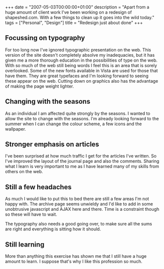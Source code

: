 +++
date = "2007-05-03T00:00:00+01:00"
description = "Apart from a huge amount of client work I've been working on a redesign of shapeshed.com. With a few things to clean up it goes into the wild today."
tags = ["Personal", "Design"]
title = "Redesign just about done"
+++

## Focussing on typography

For too long now I've ignored typographic presentation on the web. This version
of the site doesn't completely absolve my inadequacies, but it has given me a
more thorough education in the possibilities of type on the web. With so much of
the web still being words I feel this is an area that is sorely overlooked. Some
of the new fonts available in Vista are used for those that have them. They are
great typefaces and I'm looking forward to seeing these appear on the web.
Cutting down on graphics also has the advantage of making the page weight
lighter.

## Changing with the seasons

As an individual I am affected quite strongly by the seasons. I wanted to allow
the site to change with the seasons. I'm already looking forward to the summer
when I can change the colour scheme, a few icons and the wallpaper.

## Stronger emphasis on articles

I've been surprised at how much traffic I get for the articles I've written. So
I've improved the layout of the journal page and also the comments. Sharing what
I learn is very important to me as I have learned many of my skills from others
on the web.

## Still a few headaches

As much I would like to put this to bed there are still a few areas I'm not
happy with. The archive page seems unwieldy and I'd like to add in some
unobtrusive javascript and AJAX here and there. Time is a constraint though so
these will have to wait.

The typography also needs a good going over, to make sure all the sums are right
and everything is sitting how it should.

## Still learning

More than anything this exercise has shown me that I still have a huge amount to
learn. I suppose that's why I like this profession so much.
